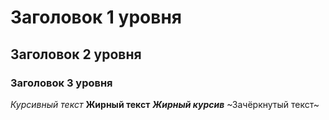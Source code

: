 # Заголовок 1 уровня
## Заголовок 2 уровня
### Заголовок 3 уровня

*Курсивный текст*
**Жирный текст**
***Жирный курсив***
~Зачёркнутый текст~
